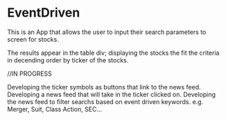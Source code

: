 # EventDriven

This is an App that allows the user to input their search parameters to screen for stocks.

The results appear in the table div; displaying the stocks the fit the criteria in decending order by ticker of the stocks. 

//IN PROGRESS

Developing the ticker symbols as buttons that link to the news feed. 
Developing a news feed that will take in the ticker clicked on. 
Developing the news feed to filter searchs based on event driven keywords. e.g. Merger, Suit, Class Action, SEC...
